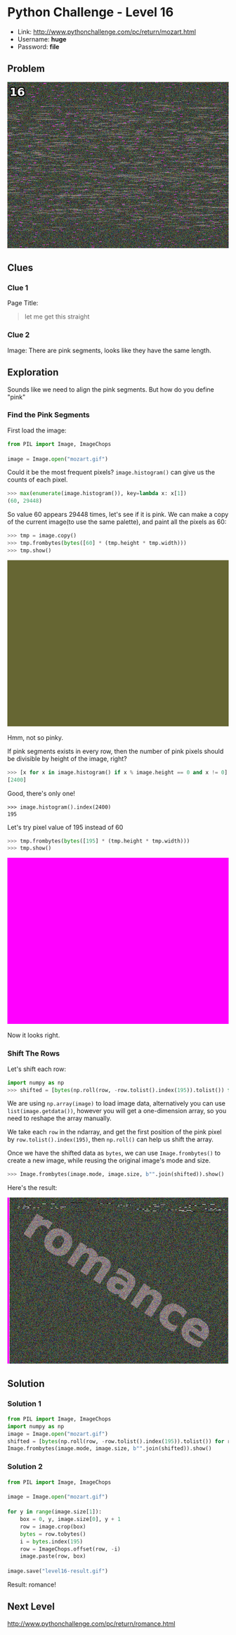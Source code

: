 # Python Challenge - Level 16

- Link: http://www.pythonchallenge.com/pc/return/mozart.html
- Username: **huge**
- Password: **file**

## Problem

![](src/level_16/mozart.gif)


Clues
-----

### Clue 1

Page Title: 

> let me get this straight

### Clue 2

Image: There are pink segments, looks like they have the same length.

## Exploration

Sounds like we need to align the pink segments. But how do you define "pink"

### Find the Pink Segments

First load the image:

```python
from PIL import Image, ImageChops

image = Image.open("mozart.gif")
```

Could it be the most frequent pixels? ``image.histogram()`` can give us the counts of each pixel.

```python
>>> max(enumerate(image.histogram()), key=lambda x: x[1])
(60, 29448)
```

So value 60 appears 29448 times, let's see if it is pink. We can make a copy of the current image(to use the same palette), and paint all the pixels as 60:

```python
>>> tmp = image.copy()
>>> tmp.frombytes(bytes([60] * (tmp.height * tmp.width)))
>>> tmp.show()
```

![](src/level_16/tmp1.gif)

Hmm, not so pinky.

If pink segments exists in every row, then the number of pink pixels should be divisible by height of the image, right?

```python
>>> [x for x in image.histogram() if x % image.height == 0 and x != 0]
[2400]
```

Good, there's only one!

```
>>> image.histogram().index(2400)
195
```

Let's try pixel value of 195 instead of 60

```python
>>> tmp.frombytes(bytes([195] * (tmp.height * tmp.width)))
>>> tmp.show()
```

![](src/level_16/tmp2.gif)

Now it looks right. 

### Shift The Rows

Let's shift each row:

```python
import numpy as np
>>> shifted = [bytes(np.roll(row, -row.tolist().index(195)).tolist()) for row in np.array(image)]

```

We are using  ``np.array(image)`` to load image data, alternatively you can use ``list(image.getdata())``, however you will get a one-dimension array, so you
 need to reshape the array manually. 

We take each ``row`` in the ndarray, and get the first position of the pink pixel by ``row.tolist().index(195)``, then ``np.roll()`` can help us shift the 
array. 

Once we have the shifted data as ``bytes``, we can use ``Image.frombytes()`` to create a new image, while reusing the original image's mode and size.

```python
>>> Image.frombytes(image.mode, image.size, b"".join(shifted)).show()
```

Here's the result:

![](src/level_16/result.gif)

## Solution

### Solution 1

```python
from PIL import Image, ImageChops
import numpy as np
image = Image.open("mozart.gif")
shifted = [bytes(np.roll(row, -row.tolist().index(195)).tolist()) for row in np.array(image)]
Image.frombytes(image.mode, image.size, b"".join(shifted)).show()
```

### Solution 2

```python
from PIL import Image, ImageChops

image = Image.open("mozart.gif")

for y in range(image.size[1]):
    box = 0, y, image.size[0], y + 1
    row = image.crop(box)
    bytes = row.tobytes()
    i = bytes.index(195)
    row = ImageChops.offset(row, -i)
    image.paste(row, box)

image.save("level16-result.gif")
```

Result: romance!

## Next Level

http://www.pythonchallenge.com/pc/return/romance.html

<div class="ad">
<script src='//z-na.amazon-adsystem.com/widgets/onejs?MarketPlace=US&amp;adInstanceId=0f3c2d71-0c18-4aca-be44-ba6e8892af33&amp;storeId=xstore0b-20'></script> 
</div>  